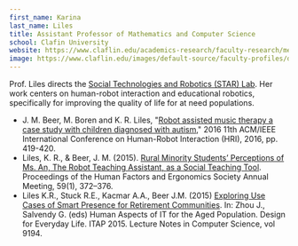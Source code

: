 ```yaml
---
first_name: Karina
last_name: Liles
title: Assistant Professor of Mathematics and Computer Science
school: Clafin University
website: https://www.claflin.edu/academics-research/faculty-research/meet-our-faculty/dr.-karina-liles
image: https://www.claflin.edu/images/default-source/faculty-profiles/dr-lyles-profile.jpg
---
```

Prof. Liles directs the [Social Technologies and Robotics (STAR) Lab](https://www.drkliles.com/STARlab). Her work centers on human-robot interaction and educational robotics, specifically for improving the quality of life for at need populations. 
* J. M. Beer, M. Boren and K. R. Liles, "[Robot assisted music therapy a case study with children diagnosed with autism](https://doi.org/10.1109/HRI.2016.7451785)," 2016 11th ACM/IEEE International Conference on Human-Robot Interaction (HRI), 2016, pp. 419-420.
* Liles, K. R., & Beer, J. M. (2015). [Rural Minority Students’ Perceptions of Ms. An, The Robot Teaching Assistant, as a Social Teaching Tool](https://doi.org/10.1177/1541931215591077). Proceedings of the Human Factors and Ergonomics Society Annual Meeting, 59(1), 372–376.
* Liles K.R., Stuck R.E., Kacmar A.A., Beer J.M. (2015) [Exploring Use Cases of Smart Presence for Retirement Communities](https://doi.org/10.1007/978-3-319-20913-5_41). In: Zhou J., Salvendy G. (eds) Human Aspects of IT for the Aged Population. Design for Everyday Life. ITAP 2015. Lecture Notes in Computer Science, vol 9194.

